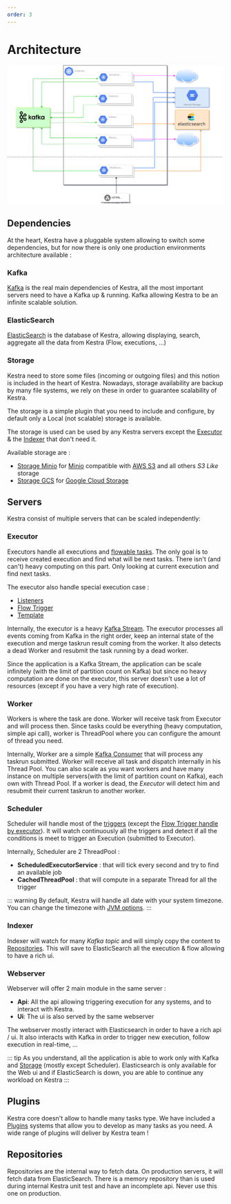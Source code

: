 ```yaml
---
order: 3
---
```

# Architecture

![Kestra Architecture](./architecture.svg "Kestra Architecture")


## Dependencies

At the heart, Kestra have a pluggable system allowing to switch some dependencies, but for now there is only one production environments architecture available :

### Kafka
[Kafka](https://kafka.apache.org/) is the real main dependencies of Kestra, all the most important servers need to have a Kafka up & running. Kafka allowing Kestra to be an infinite scalable solution.

### ElasticSearch 
[ElasticSearch](https://www.elastic.co/) is the database of Kestra, allowing displaying, search, aggregate all the data from Kestra (Flow, executions, ...)

### Storage
Kestra need to store some files (incoming or outgoing files) and this notion is included in the heart of Kestra. Nowadays, storage availability are backup by many file systems, we rely on these in order to guarantee scalability of Kestra.

The storage is a simple plugin that you need to include and configure, by default only a Local (not scalable) storage is available.

The storage is used can be used by any Kestra servers except the [Executor](#executor) & the [Indexer](#indexer) that don't need it.

Available storage are : 
- [Storage Minio](https://github.com/kestra-io/storage-minio) for [Minio](https://min.io/) compatible with [AWS S3](https://aws.amazon.com/s3/) and all others *S3 Like* storage
- [Storage GCS](https://github.com/kestra-io/storage-gcs) for [Google Cloud Storage](https://cloud.google.com/storage)

## Servers

Kestra consist of multiple servers that can be scaled independently:

### Executor
Executors handle all executions and [flowable tasks](../../developer-guide/flowable). The only goal is to receive created execution and find what will be next tasks.
There isn't (and can't) heavy computing on this part. Only looking at current execution and find next tasks.

The executor also handle special execution case :
- [Listeners](../../developer-guide/listeners)
- [Flow Trigger](../../developer-guide/triggers/flow.md)
- [Template](../../developer-guide/templates)

Internally, the executor is a heavy [Kafka Stream](https://kafka.apache.org/documentation/streams/). The executor processes all events coming from Kafka in the right order, keep an internal state of the execution and merge taskrun result coming from the worker. 
It also detects a dead Worker and resubmit the task running by a dead worker.

Since the application is a Kafka Stream, the application can be scale infinitely (with the limit of partition count on Kafka) but since no heavy computation are done on the executor, this server doesn't use a lot of resources (except if you have a very high rate of execution). 

### Worker
Workers is where the task are done. Worker will receive task from Executor and will process then. 
Since tasks could be everything (heavy computation, simple api call), worker is ThreadPool where you can configure the amount of thread you need.

Internally, Worker are a simple [Kafka Consumer](https://kafka.apache.org/documentation/#consumerapi) that will process any taskrun submitted. Worker will receive all task and dispatch internally in his Thread Pool.
You can also scale as you want workers and have many instance on multiple servers(with the limit of partition count on Kafka), each own with Thread Pool.
If a worker is dead, the *Executor* will detect him and resubmit their current taskrun to another worker.

### Scheduler
Scheduler will handle most of the [triggers](../../developer-guide/triggers) (except the [Flow Trigger handle by executor](../../developer-guide/triggers/flow.md)). It will watch continuously all the triggers and detect if all the conditions is meet to trigger an Execution (submitted to Executor). 

Internally, Scheduler are 2 ThreadPool : 

- **ScheduledExecutorService** : that will tick every second and try to find an available job
- **CachedThreadPool** : that will compute in a separate Thread for all the trigger  

::: warning
By default, Kestra will handle all date with your system timezone. You can change the timezone with [JVM options](../administrator-guide/configuration/others#jvm-configuration).
:::

### Indexer
Indexer will watch for many *Kafka topic* and will simply copy the content to [Repositories](#repositories). This will save to ElasticSearch all the execution & flow allowing to have a rich ui.

### Webserver
Webserver will offer 2 main module in the same server : 
- **Api**: All the api allowing triggering execution for any systems, and to interact with Kestra.
- **Ui**: The ui is also served by the same webserver 

The webserver mostly interact with Elasticsearch in order to have a rich api / ui. It also interacts with Kafka in order to trigger new execution, follow execution in real-time, ... 


::: tip
As you understand, all the application is able to work only with Kafka and [Storage](#storage) (mostly except Scheduler). 
Elasticsearch is only available for the Web ui and if ElasticSearch is down, you are able to continue any workload on Kestra
:::


## Plugins
Kestra core doesn't allow to handle many tasks type. We have included a [Plugins](../../plugins) systems that allow you to develop as many tasks as you need.
A wide range of plugins will deliver by Kestra team ! 

## Repositories
Repositories are the internal way to fetch data. On production servers, it will fetch data from ElasticSearch. There is a memory repository than is used during internal Kestra unit test and have an incomplete api. Never use this one on production.  
